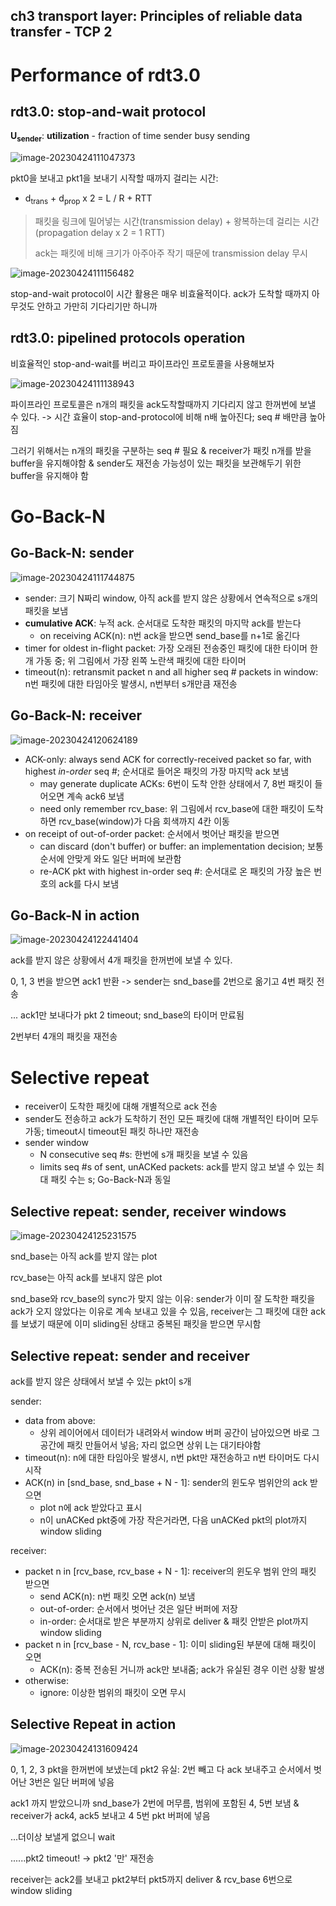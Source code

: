 ## ch3 transport layer: Principles of reliable data transfer - TCP 2



# Performance of rdt3.0 

## rdt3.0: stop-and-wait protocol

**U<sub>sender</sub>**: **utilization** - fraction of time sender busy sending 

![image-20230424111047373](image\image-20230424111047373.png)

pkt0을 보내고 pkt1을 보내기 시작할 때까지 걸리는 시간: 

- d<sub>trans</sub> + d<sub>prop</sub>  x 2 = L / R + RTT

> 패킷을 링크에 밀어넣는 시간(transmission delay) + 왕복하는데 걸리는 시간 (propagation delay x 2 = 1 RTT)
>
> ack는 패킷에 비해 크기가 아주아주 작기 때문에 transmission delay 무시 

![image-20230424111156482](image\image-20230424111156482.png)

stop-and-wait protocol이 시간 활용은 매우 비효율적이다. ack가 도착할 때까지 아무것도 안하고 가만히 기다리기만 하니까

## rdt3.0: pipelined protocols operation

비효율적인 stop-and-wait를 버리고 파이프라인 프로토콜을 사용해보자

![image-20230424111138943](image\image-20230424111138943.png)

파이프라인 프로토콜은 n개의 패킷을 ack도착할때까지 기다리지 않고 한꺼번에 보낼 수 있다. -> 시간 효율이 stop-and-protocol에 비해 n배 높아진다; seq \# 배만큼 높아짐

그러기 위해서는 n개의 패킷을 구분하는 seq \# 필요 & receiver가 패킷 n개를 받을 buffer을 유지해야함 & sender도 재전송 가능성이 있는 패킷을 보관해두기 위한 buffer을 유지해야 함

# Go-Back-N

## Go-Back-N: sender

![image-20230424111744875](image/image-20230424111744875.png)

- sender: 크기 N짜리 window, 아직 ack를 받지 않은 상황에서 연속적으로 s개의 패킷을 보냄
- **cumulative ACK**: 누적 ack. 순서대로 도착한 패킷의 마지막 ack를 받는다
  - on receiving ACK(n): n번 ack을 받으면 send_base를 n+1로 옮긴다
- timer for oldest in-flight packet: 가장 오래된 전송중인 패킷에 대한 타이머 한 개 가동 중; 위 그림에서 가장 왼쪽 노란색 패킷에 대한 타이머
- timeout(n): retransmit packet n and all higher seq \# packets in window: n번 패킷에 대한 타임아웃 발생시, n번부터 s개만큼 재전송

## Go-Back-N: receiver

![image-20230424120624189](image/image-20230424120624189.png)

- ACK-only: always send ACK for correctly-received packet so far, with highest *in-order* seq \#; 순서대로 들어온 패킷의 가장 마지막 ack 보냄
  - may generate duplicate ACKs: 6번이 도착 안한 상태에서 7, 8번 패킷이 들어오면 계속 ack6 보냄
  - need only remember rcv_base: 위 그림에서 rcv_base에 대한 패킷이 도착하면 rcv_base(window)가 다음 회색까지 4칸 이동
- on receipt of out-of-order packet: 순서에서 벗어난 패킷을 받으면
  - can discard (don't buffer) or buffer: an implementation decision; 보통 순서에 안맞게 와도 일단 버퍼에 보관함
  - re-ACK pkt with highest in-order seq \#: 순서대로 온 패킷의 가장 높은 번호의 ack를 다시 보냄

## Go-Back-N in action

![image-20230424122441404](image/image-20230424122441404.png)

ack를 받지 않은 상황에서 4개 패킷을 한꺼번에 보낼 수 있다.

0, 1, 3 번을 받으면 ack1 반환 -> sender는 snd_base를 2번으로 옮기고 4번 패킷 전송

... ack1만 보내다가 pkt 2 timeout; snd_base의 타이머 만료됨

2번부터 4개의 패킷을 재전송





# Selective repeat

- receiver이 도착한 패킷에 대해 개별적으로 ack 전송
- sender도 전송하고 ack가 도착하기 전인 모든 패킷에 대해 개별적인 타이머 모두 가동; timeout시 timeout된 패킷 하나만 재전송
- sender window
  - N consecutive seq \#s: 한번에 s개 패킷을 보낼 수 있음
  - limits seq \#s of sent, unACKed packets: ack를 받지 않고 보낼 수 있는 최대 패킷 수는 s; Go-Back-N과 동일

## Selective repeat: sender, receiver windows

![image-20230424125231575](image/image-20230424125231575.png)

snd_base는 아직 ack를 받지 않는 plot

rcv_base는 아직 ack를 보내지 않은 plot

snd_base와 rcv_base의 sync가 맞지 않는 이유: sender가 이미 잘 도착한 패킷을 ack가 오지 않았다는 이유로 계속 보내고 있을 수 있음, receiver는 그 패킷에 대한 ack를 보냈기 때문에 이미 sliding된 상태고 중복된 패킷을 받으면 무시함

## Selective repeat: sender and receiver

ack를 받지 않은 상태에서 보낼 수 있는 pkt이 s개

sender: 

- data from above:
  - 상위 레이어에서 데이터가 내려와서 window 버퍼 공간이 남아있으면 바로 그 공간에 패킷 만들어서 넣음; 자리 없으면 상위 L는 대기타야함
- timeout(n): n에 대한 타임아웃 발생시, n번 pkt만 재전송하고 n번 타이머도 다시시작
- ACK(n) in [snd_base, snd_base + N - 1]: sender의 윈도우 범위안의 ack 받으면
  - plot n에 ack 받았다고 표시
  - n이 unACKed pkt중에 가장 작은거라면, 다음 unACKed pkt의 plot까지 window sliding

receiver:

- packet n in [rcv_base, rcv_base + N - 1]: receiver의 윈도우 범위 안의 패킷 받으면
  - send ACK(n): n번 패킷 오면 ack(n) 보냄
  - out-of-order: 순서에서 벗어난 것은 일단 버퍼에 저장
  - in-order: 순서대로 받은 부분까지 상위로 deliver & 패킷 안받은 plot까지 window sliding
- packet n in [rcv_base - N, rcv_base - 1]: 이미 sliding된 부분에 대해 패킷이 오면
  - ACK(n): 중복 전송된 거니까 ack만 보내줌; ack가 유실된 경우 이런 상황 발생
- otherwise:
  - ignore: 이상한 범위의 패킷이 오면 무시

## Selective Repeat in action

![image-20230424131609424](image/image-20230424131609424.png)

0, 1, 2, 3 pkt을 한꺼번에 보냈는데 pkt2 유실: 2번 빼고 다 ack 보내주고 순서에서 벗어난 3번은 일단 버퍼에 넣음

ack1 까지 받았으니까 snd_base가 2번에 머무름, 범위에 포함된 4, 5번 보냄 & receiver가 ack4, ack5 보내고 4 5번 pkt 버퍼에 넣음

...더이상 보낼게 없으니 wait

......pkt2 timeout! -> pkt2 '만' 재전송

receiver는 ack2를 보내고 pkt2부터 pkt5까지 deliver & rcv_base 6번으로 window sliding

